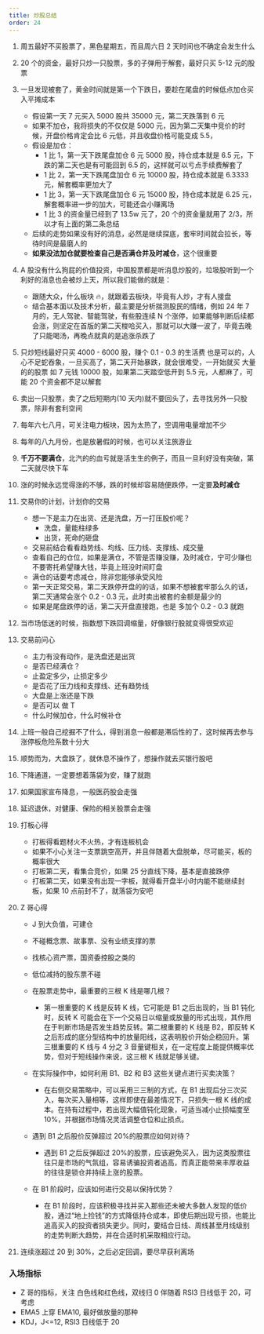 ```yaml
---
title: 炒股总结
order: 24
---
```


1. 周五最好不买股票了，黑色星期五，而且周六日 2 天时间也不确定会发生什么
2. 20 个的资金，最好只炒一只股票，多的子弹用于解套，最好只买 5-12 元的股票
3. 一旦发现被套了，黄金时间就是第一个下跌日，要趁在尾盘的时候低点加仓买入平摊成本
   - 假设第一天 7 元买入 5000 股共 35000 元，第二天跌落到 6 元
   - 如果不加仓，我将损失的不仅仅是 5000 元，因为第二天集中竞价的时候，开盘价格肯定会比 6 元低，并且收盘价格可能变成 5.5，
   - 假设是加仓：
     - 1 比 1，第一天下跌尾盘加仓 6 元 5000 股，持仓成本就是 6.5 元，下跌的第二天也是有可能回到 6.5 的，这样就可以亏点手续费解套了
     - 1 比 2，第一天下跌尾盘加仓 6 元 10000 股，持仓成本就是 6.3333 元，解套概率更加大了
     - 1 比 3，第一天下跌尾盘加仓 6 元 15000 股，持仓成本就是 6.25 元，解套概率进一步的加大，可能还会小赚离场
     - 1 比 3 的资金量已经到了 13.5w 元了，20 个的资金量就用了 2/3，所以才有上面的第二条总结
   - 后续的走势如果没有好的消息，必然是继续探底，套牢时间就会拉长，等待时间是最磨人的
   - **如果没法加仓就要检查自己是否满仓并及时减仓**，这个很重要
4. A 股没有什么狗屁的价值投资，中国股票都是听消息炒股的，垃圾股听到一个利好的消息也会被炒上天，所以我们能做的就是：
   - 跟随大众，什么板块 🔥，就跟着去板块，毕竟有人炒，才有人接盘
   - 结合基本面以及技术分析，最主要是分析揣测股民的情绪，例如 24 年 7 月的，无人驾驶、智能驾驶，有些股连续 N 个涨停，如果能够判断后续都会涨，则坚定在首版的第二天梭哈买入，那就可以大赚一波了，毕竟去晚了只能喝汤，再晚点就真的是追涨杀跌了
5. 只炒短线最好只买 4000 - 6000 股，赚个 0.1 - 0.3 的生活费 也是可以的，人心不足蛇吞象，一旦买高了，第二天开始暴跌，就会很难受，一开始就买 大量的的股票 如 7 元钱 10000 股，如果第二天踏空低开到 5.5 元，人都麻了，可能 20 个资金都不足以解套
6. 卖出一只股票，卖了之后短期内(10 天内)就不要回头了，去寻找另外一只股票，除非有套利空间
7. 每年六七八月，可关注电力板块，因为太热了，空调用电量增加不少
8. 每年的八九月份，也是放暑假的时候，也可以关注旅游业
9. **千万不要满仓**，北汽的的血亏就是活生生的例子，而且一旦利好没有突破，第二天就尽快下车
10. 涨的时候永远觉得涨的不够，跌的时候却容易随便跌停，一定要**及时减仓**
11. 交易你的计划，计划你的交易
    - 想一下是主力在出货、还是洗盘，万一打压股价呢？
      - 洗盘，量能柱绿多
      - 出货，死命的砸盘
    - 交易前结合看看趋势线、均线、压力线、支撑线、成交量
    - 查看自己的仓位，如果是满仓，不管是否赚没赚，及时减仓，宁可少赚也不要寄托希望赚大钱，毕竟上班没时间盯盘
    - 满仓的话要考虑减仓，除非您能够承受风险
    - 第一天正常交易，第二天跌停开盘的的话，如果不想被套牢那么久的话，第二天通常会涨个 0.2 - 0.3 元，此时卖出被套的金额是最少的
    - 如果是尾盘跌停的话，第二天开盘直接跑，也是 多加个 0.2 - 0.3 就跑
12. 当市场低迷的时候，指数想下跌回调缩量，好像银行股就变得很受欢迎
13. 交易前问心
    - 主力有没有动作，是洗盘还是出货
    - 是否已经满仓？
    - 止盈定多少，止损定多少
    - 是否花了压力线和支撑线、还有趋势线
    - 大盘是上涨还是下跌
    - 是否可以 做 T
    - 什么时候加仓，什么时候补仓
14. 上班一般自己挖掘不了什么，得到消息一般都是滞后性的了，这时候再去参与涨停板危险系数十分大
15. 顺势而为，大盘跌了，就休息不操作了，想操作就去买银行股吧
16. 下降通道，一定要想着落袋为安，赚了就跑
17. 如果国家宣布降息，一般医药股会走强
18. 延迟退休，对健康、保险的相关股票会走强
19. 打板心得
    - 打板得看题材火不火热，才有连板机会
    - 如果不小心关注一支票跳空高开，并且伴随着大盘脱单，尽可能买，板的概率很大
    - 打板第二天，看集合竞价，如果 25 分直线下降，基本是直接跌停
    - 打板第二天，如果没有出现一字板，就得看开盘半小时内能不能继续封板，如果 10 点前封不了，就落袋为安吧
20. Z 哥心得

    - J 到大负值，可建仓
    - 不碰概念票、故事票、没有业绩支撑的票
    - 找核心资产票，国资委控股之类的
    - 低位减持的股东票不碰
    - 在股票走势中，最重要的三根 K 线是哪几根？

      - 第一根重要的 K 线是反转 K 线，它可能是 B1 之后出现的，当 B1 钝化时，反转 K 可能会在下一个交易日以缩量或放量的形式出现，其作用在于判断市场是否发生趋势反转。第二根重要的 K 线是 B2，即反转 K 之后形成的底分型结构中的放量阳线，这表明股价开始企稳回升。第三根重要的 K 线与 4 分之 3 音量键相关，在一定程度上能提供概率优势，但对于短线操作来说，这三根 K 线就足够关键。

    - 在实际操作中，如何利用 B1、B2 和 B3 这些关键点进行买卖决策？

      - 在右侧交易策略中，可以采用三三制的方式，在 B1 出现后分三次买入，每次买入量相等，这样即使在最差情况下，只损失一根 K 线的成本。在持有过程中，若出现大幅值钝化现象，可适当减小止损幅度至 10%，并根据市场情况灵活调整仓位和止损点。

    - 遇到 B1 之后股价反弹超过 20%的股票应如何对待？

      - 遇到 B1 之后反弹超过 20%的股票，应该避免买入，因为这类股票往往只是市场的气氛组，容易诱骗投资者追高，而真正能带来丰厚收益的往往是锁仓并持续上涨的股票。

    - 在 B1 阶段时，应该如何进行交易以保持优势？

      - 在 B1 阶段时，应该积极寻找并买入那些还未被大多数人发现的低价股，通过“地上捡钱”的方式降低持仓成本，即使后期出现亏损，也能比追高买入的投资者损失更少。同时，要结合日线、周线甚至月线级别的走势判断大趋势，并在合适时机采取相应行动。

21. 连续涨超过 20 到 30%，之后必定回调，要尽早获利离场

### 入场指标

- Z 哥的指标，关注 白色线和红色线，双线归 0 伴随着 RSI3 日线低于 20，可考虑
- EMA5 上穿 EMA10, 最好做放量的那种
- KDJ，J<=12, RSI3 日线低于 20
